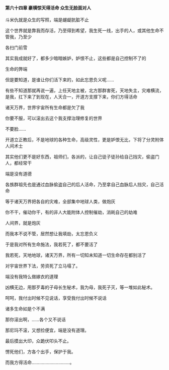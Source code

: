 #### 第六十四章 豪横惊天得活命 众生无脸面对人


斗米仇就是众生的写照，端是龌龊肮脏不止

这个世界就是靠我而存活，乃至得到希望，我生死一线，出手的人，或其他生命不管我，乃至少

各扫门前雪

其实我成就好了，都多少暗暗嫉妒，妒恨不止，这些都是自己控制不了的

生命的弊端

但是要知道，是谁让你们活下来的，如此忘恩负义呢……

有些不知道那就再说一遍，上任天地主被，北方那群害死，天地失主，灾难横流，是我，扛下来了到现在，人天合一，开道方支撑下来，你们方得活命

诸天万界，世界宇宙所有生命都是欠了我

你要不服，可以滚出去这个我支撑治理修复的世界

不要脸……

开道立正教后，不是地球的各种生命，高级灵性，更是妒恨无比，下将了分灵附体人间术士

其实他们更不是好东西，祖师们，各派的，让自己徒子徒孙给自己挡灾，偷盗门人，都经常干

端是没有道德

各族群祖先也是通过血脉偷盗自己的后人活命，乃至拿自己血脉后人挡灾，自己活命

等于诸天万界把各自的灾难，全部集中地球人类，做炮灰

你不干，催动你干，有的非人大能附体人控制催劫，消耗自己的劫难

人间界，就是炮灰


而我本不说不管，居然想让我填劫，太忘恩负义

于是我对所有生命施法，我若死了，都不要活了

我若死，天地地球，诸天万界，所有一切知未知道一切生命存在都别活了

对宇宙世界下法，劳资死了立马塌了。

端没有我特么做嫁衣的道理


凶横无边，用那歹毒的子母长生秘术，我为母，我死子灭，等一堆如此秘术。


呵呵，我付出时候不见说话，享受我付出时候不说话

诸多生命如是个不满

那你滚出啊，……各个又不说话

那尼玛不滚，又想捡便宜，端是没有道理。

最后摸出大印，众跪伏叩头不止。

愣死他们，方各个出手，保护于我。

而我方得活命…………………………。



